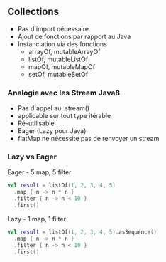 ## Collections

* Pas d'import nécessaire
* Ajout de fonctions par rapport au Java
* Instanciation via des fonctions
    * arrayOf, mutableArrayOf
    * listOf, mutableListOf
    * mapOf, mutableMapOf
    * setOf, mutableSetOf


### Analogie avec les Stream Java8

* Pas d'appel au .stream()
* applicable sur tout type itérable <!-- .element: class="fragment" -->
* Ré-utilisable <!-- .element: class="fragment" -->
* Eager (Lazy pour Java)  <!-- .element: class="fragment" -->
* flatMap ne nécessite pas de renvoyer un stream <!-- .element: class="fragment" -->


### Lazy vs Eager

Eager - 5 map, 5 filter <!-- .element: style="color: #238500"-->
```kotlin
val result = listOf(1, 2, 3, 4, 5) 
  .map { n -> n * n } 
  .filter { n -> n < 10 } 
  .first()
```

Lazy - 1 map, 1 filter <!-- .element: style="color: #238500"-->
```kotlin
val result = listOf(1, 2, 3, 4, 5).asSequence()
  .map { n -> n * n } 
  .filter { n -> n < 10 } 
  .first()
```  

